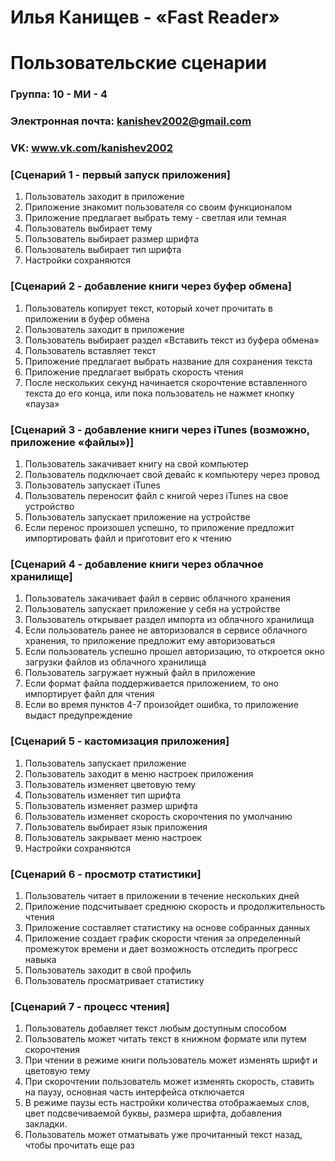 # Илья Канищев - «Fast Reader»
# Пользовательские сценарии

### Группа: 10 - МИ - 4
### Электронная почта: kanishev2002@gmail.com
### VK: www.vk.com/kanishev2002

### [Сценарий 1 - первый запуск приложения]

1. Пользователь заходит в приложение
2. Приложение знакомит пользователя со своим функционалом
3. Приложение предлагает выбрать тему - светлая или темная
4. Пользователь выбирает тему
5. Пользователь выбирает размер шрифта
6. Пользователь выбирает тип шрифта
7. Настройки сохраняются

### [Сценарий 2 - добавление книги через буфер обмена]

1. Пользователь копирует текст, который хочет прочитать в приложении в буфер обмена
2. Пользователь заходит в приложение
3. Пользователь выбирает раздел «Вставить текст из буфера обмена»
4. Пользователь вставляет текст
5. Приложение предлагает выбрать название для сохранения текста
6. Приложение предлагает выбрать скорость чтения
7. После нескольких секунд начинается скорочтение вставленного текста до его конца, или пока пользователь не нажмет кнопку «пауза»

### [Сценарий 3 - добавление книги через iTunes (возможно, приложение «файлы»)]

1. Пользователь закачивает книгу на свой компьютер
2. Пользователь подключает свой девайс к компьютеру через провод
3. Пользователь запускает iTunes 
4. Пользователь переносит файл с книгой через iTunes на свое устройство
5. Пользователь запускает приложение на устройстве
6. Если перенос произошел успешно, то приложение предложит импортировать файл и приготовит его к чтению

### [Сценарий 4 - добавление книги через облачное хранилище]

1. Пользователь закачивает файл в сервис облачного хранения
2. Пользователь запускает приложение у себя на устройстве
3. Пользователь открывает раздел импорта из облачного хранилища
4. Если пользователь ранее не авторизовался в сервисе облачного хранения, то приложение предложит ему авторизоваться
5. Если пользователь успешно прошел авторизацию, то откроется окно загрузки файлов из облачного хранилища
6. Пользователь загружает нужный файл в приложение
7. Если формат файла поддерживается приложением, то оно импортирует файл для чтения
8. Если во время пунктов 4-7 произойдет ошибка, то приложение выдаст предупреждение

### [Сценарий 5 - кастомизация приложения]

1. Пользователь запускает приложение 
2. Пользователь заходит в меню настроек приложения 
3. Пользователь изменяет цветовую тему
4. Пользователь изменяет тип шрифта
5. Пользователь изменяет размер шрифта
6. Пользователь изменяет скорость скорочтения по умолчанию
7. Пользователь выбирает язык приложения
8. Пользователь закрывает меню настроек 
9. Настройки сохраняются

### [Сценарий 6 - просмотр статистики]

1. Пользователь читает в приложении в течение нескольких дней
2. Приложение подсчитывает среднюю скорость и продолжительность чтения
3. Приложение составляет статистику на основе собранных данных 
4. Приложение создает график скорости чтения за определенный промежуток времени и дает возможность отследить прогресс навыка
5. Пользователь заходит в свой профиль
6. Пользователь просматривает статистику

### [Сценарий 7 - процесс чтения]

1. Пользователь добавляет текст любым доступным способом
2. Пользователь может читать текст в книжном формате или путем скорочтения
3. При чтении в режиме книги пользователь может изменять шрифт и цветовую тему
4. При скорочтении пользователь может изменять скорость, ставить на паузу, основная часть интерфейса отключается
5. В режиме паузы есть настройки количества отображаемых слов, цвет подсвечиваемой буквы, размера шрифта, добавления закладки. 
6. Пользователь может отматывать уже прочитанный текст назад, чтобы прочитать еще раз
